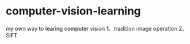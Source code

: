 # computer-vision-learning
my own way to learing computer vision
1、tradition image operation
2、SIFT
